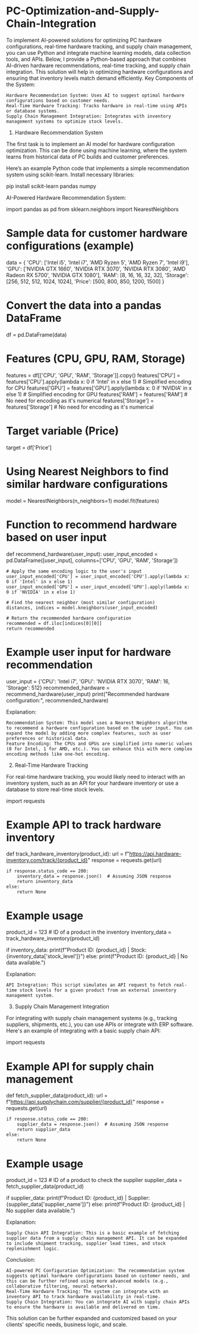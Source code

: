 # PC-Optimization-and-Supply-Chain-Integration
To implement AI-powered solutions for optimizing PC hardware configurations, real-time hardware tracking, and supply chain management, you can use Python and integrate machine learning models, data collection tools, and APIs. Below, I provide a Python-based approach that combines AI-driven hardware recommendations, real-time tracking, and supply chain integration. This solution will help in optimizing hardware configurations and ensuring that inventory levels match demand efficiently.
Key Components of the System:

    Hardware Recommendation System: Uses AI to suggest optimal hardware configurations based on customer needs.
    Real-Time Hardware Tracking: Tracks hardware in real-time using APIs or database systems.
    Supply Chain Management Integration: Integrates with inventory management systems to optimize stock levels.

1. Hardware Recommendation System

The first task is to implement an AI model for hardware configuration optimization. This can be done using machine learning, where the system learns from historical data of PC builds and customer preferences.

Here’s an example Python code that implements a simple recommendation system using scikit-learn.
Install necessary libraries:

pip install scikit-learn pandas numpy

AI-Powered Hardware Recommendation System:

import pandas as pd
from sklearn.neighbors import NearestNeighbors

# Sample data for customer hardware configurations (example)
data = {
    'CPU': ['Intel i5', 'Intel i7', 'AMD Ryzen 5', 'AMD Ryzen 7', 'Intel i9'],
    'GPU': ['NVIDIA GTX 1660', 'NVIDIA RTX 3070', 'NVIDIA RTX 3080', 'AMD Radeon RX 5700', 'NVIDIA GTX 1080'],
    'RAM': [8, 16, 16, 32, 32],
    'Storage': [256, 512, 512, 1024, 1024],
    'Price': [500, 800, 850, 1200, 1500]
}

# Convert the data into a pandas DataFrame
df = pd.DataFrame(data)

# Features (CPU, GPU, RAM, Storage)
features = df[['CPU', 'GPU', 'RAM', 'Storage']].copy()
features['CPU'] = features['CPU'].apply(lambda x: 0 if 'Intel' in x else 1)  # Simplified encoding for CPU
features['GPU'] = features['GPU'].apply(lambda x: 0 if 'NVIDIA' in x else 1)  # Simplified encoding for GPU
features['RAM'] = features['RAM']  # No need for encoding as it's numerical
features['Storage'] = features['Storage']  # No need for encoding as it's numerical

# Target variable (Price)
target = df['Price']

# Using Nearest Neighbors to find similar hardware configurations
model = NearestNeighbors(n_neighbors=1)
model.fit(features)

# Function to recommend hardware based on user input
def recommend_hardware(user_input):
    user_input_encoded = pd.DataFrame([user_input], columns=['CPU', 'GPU', 'RAM', 'Storage'])
    
    # Apply the same encoding logic to the user's input
    user_input_encoded['CPU'] = user_input_encoded['CPU'].apply(lambda x: 0 if 'Intel' in x else 1)
    user_input_encoded['GPU'] = user_input_encoded['GPU'].apply(lambda x: 0 if 'NVIDIA' in x else 1)
    
    # Find the nearest neighbor (most similar configuration)
    distances, indices = model.kneighbors(user_input_encoded)
    
    # Return the recommended hardware configuration
    recommended = df.iloc[indices[0][0]]
    return recommended

# Example user input for hardware recommendation
user_input = {'CPU': 'Intel i7', 'GPU': 'NVIDIA RTX 3070', 'RAM': 16, 'Storage': 512}
recommended_hardware = recommend_hardware(user_input)
print("Recommended hardware configuration:", recommended_hardware)

Explanation:

    Recommendation System: This model uses a Nearest Neighbors algorithm to recommend a hardware configuration based on the user input. You can expand the model by adding more complex features, such as user preferences or historical data.
    Feature Encoding: The CPUs and GPUs are simplified into numeric values (0 for Intel, 1 for AMD, etc.). You can enhance this with more complex encoding methods like one-hot encoding.

2. Real-Time Hardware Tracking

For real-time hardware tracking, you would likely need to interact with an inventory system, such as an API for your hardware inventory or use a database to store real-time stock levels.

import requests

# Example API to track hardware inventory
def track_hardware_inventory(product_id):
    url = f"https://api.hardware-inventory.com/track/{product_id}"
    response = requests.get(url)
    
    if response.status_code == 200:
        inventory_data = response.json()  # Assuming JSON response
        return inventory_data
    else:
        return None

# Example usage
product_id = 123  # ID of a product in the inventory
inventory_data = track_hardware_inventory(product_id)

if inventory_data:
    print(f"Product ID: {product_id} | Stock: {inventory_data['stock_level']}")
else:
    print(f"Product ID: {product_id} | No data available.")

Explanation:

    API Integration: This script simulates an API request to fetch real-time stock levels for a given product from an external inventory management system.

3. Supply Chain Management Integration

For integrating with supply chain management systems (e.g., tracking suppliers, shipments, etc.), you can use APIs or integrate with ERP software. Here's an example of integrating with a basic supply chain API:

import requests

# Example API for supply chain management
def fetch_supplier_data(product_id):
    url = f"https://api.supplychain.com/supplier/{product_id}"
    response = requests.get(url)
    
    if response.status_code == 200:
        supplier_data = response.json()  # Assuming JSON response
        return supplier_data
    else:
        return None

# Example usage
product_id = 123  # ID of a product to check the supplier
supplier_data = fetch_supplier_data(product_id)

if supplier_data:
    print(f"Product ID: {product_id} | Supplier: {supplier_data['supplier_name']}")
else:
    print(f"Product ID: {product_id} | No supplier data available.")

Explanation:

    Supply Chain API Integration: This is a basic example of fetching supplier data from a supply chain management API. It can be expanded to include shipment tracking, supplier lead times, and stock replenishment logic.

Conclusion:

    AI-powered PC Configuration Optimization: The recommendation system suggests optimal hardware configurations based on customer needs, and this can be further refined using more advanced models (e.g., collaborative filtering, neural networks).
    Real-Time Hardware Tracking: The system can integrate with an inventory API to track hardware availability in real-time.
    Supply Chain Integration: You can integrate AI with supply chain APIs to ensure the hardware is available and delivered on time.

This solution can be further expanded and customized based on your clients' specific needs, business logic, and scale.
